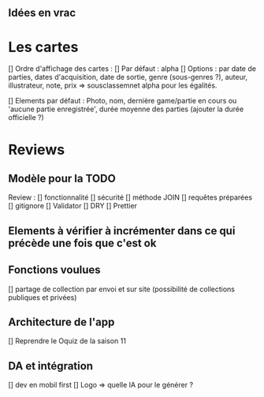 ## Idées en vrac

# Les cartes

[] Ordre d'affichage des cartes : 
        [] Par défaut : alpha
        [] Options : par date de parties, dates d'acquisition, date de sortie, genre (sous-genres ?), auteur, illustrateur, note, prix => sousclassemnet alpha pour les égalités. 

[] Elements par défaut : Photo, nom, dernière game/partie en cours ou 'aucune partie enregistrée', durée moyenne des parties (ajouter la durée officielle ?)


# Reviews 

## Modèle pour la TODO
Review :
    [] fonctionnalité
    [] sécurité
            [] méthode JOIN 
            [] requêtes préparées
            [] gitignore
    [] Validator
    [] DRY
    [] Prettier

## Elements à vérifier à incrémenter dans ce qui précède une fois que c'est ok 


## Fonctions voulues

[] partage de collection par envoi et sur site (possibilité de collections publiques et privées)

## Architecture de l'app

[] Reprendre le Oquiz de la saison 11



## DA et intégration

[] dev en mobil first
[] Logo => quelle IA pour le générer ? 
